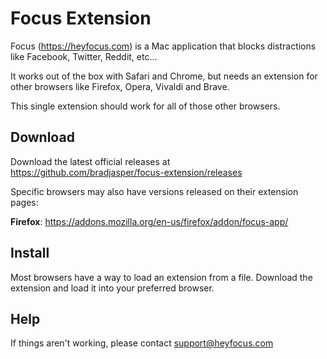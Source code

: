 # Focus Extension

Focus (https://heyfocus.com) is a Mac application that blocks distractions like Facebook, Twitter, Reddit, etc...

It works out of the box with Safari and Chrome, but needs an extension for other browsers like Firefox, Opera, Vivaldi and Brave.

This single extension should work for all of those other browsers.

## Download

Download the latest official releases at https://github.com/bradjasper/focus-extension/releases

Specific browsers may also have versions released on their extension pages:

**Firefox**: https://addons.mozilla.org/en-us/firefox/addon/focus-app/


## Install

Most browsers have a way to load an extension from a file. Download the extension and load it into your preferred browser.


## Help

If things aren't working, please contact support@heyfocus.com
